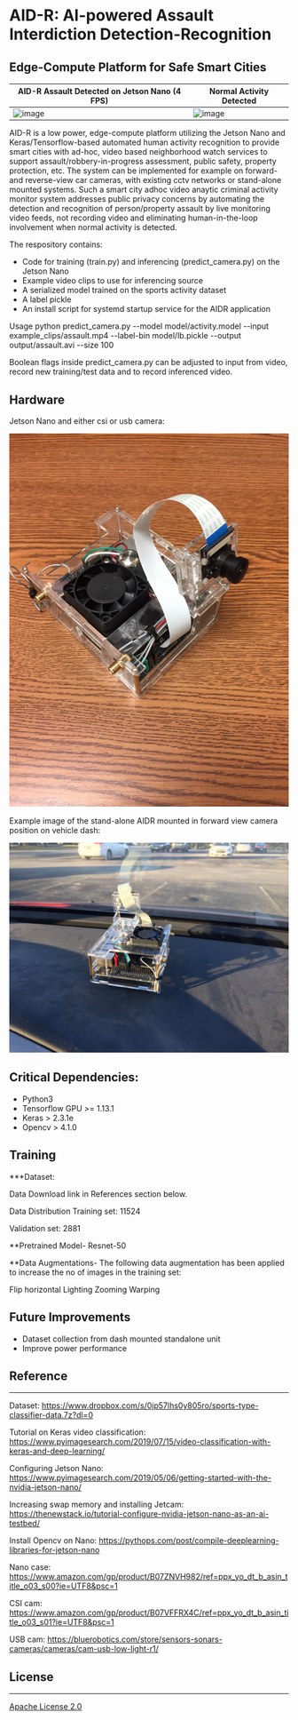 [image_1]: ./images/IMG_6120.JPG
[image_2]: ./images/IMG_6119.JPG

# AID-R: AI-powered Assault Interdiction Detection-Recognition 
## Edge-Compute Platform for Safe Smart Cities

| AID-R Assault Detected on Jetson Nano (4 FPS)                                   | Normal Activity Detected                          |
| ------------------------------------------------------------ | ------------------------------------------------------------ |
| ![image](https://github.com/silent-code/AIDR/blob/master/output/gifs/assault1.gif) | ![image](https://github.com/silent-code/AIDR/blob/master/output/gifs/walking.gif)|



AID-R is a low power, edge-compute platform utilizing the Jetson Nano and Keras/Tensorflow-based automated human activity recognition to provide smart cities with ad-hoc, video based neighborhood watch services to support assault/robbery-in-progress assessment, public safety, property protection, etc. The system can be implemented for example on forward- and reverse-view car cameras, with existing cctv networks or stand-alone mounted systems. Such a smart city adhoc video anaytic criminal activity monitor system addresses public privacy concerns by automating the detection and recognition of person/property assault by live monitoring video feeds, not recording video and eliminating human-in-the-loop involvement when normal activity is detected.


The respository contains:

* Code for training (train.py) and inferencing (predict_camera.py) on the Jetson Nano
* Example video clips to use for inferencing source
* A serialized model trained on the sports activity dataset
* A label pickle
* An install script for systemd startup service for the AIDR application

Usage
python predict_camera.py --model model/activity.model --input example_clips/assault.mp4 --label-bin model/lb.pickle --output output/assault.avi --size 100 

Boolean flags inside predict_camera.py can be adjusted to input from video, record new training/test data and to record inferenced video.

## Hardware 
Jetson Nano and either csi or usb camera:


![alt text][image_1]

Example image of the stand-alone AIDR mounted in forward view camera position on vehicle dash:

![alt text][image_2]


## Critical Dependencies:

* Python3
* Tensorflow GPU >= 1.13.1
* Keras > 2.3.1e
* Opencv > 4.1.0

## Training 

***Dataset:

Data Download link in References section below.

Data Distribution
Training set: 11524

Validation set: 2881

**Pretrained Model-
Resnet-50

**Data Augmentations-
The following data augmentation has been applied to increase the no of images in the training set:

Flip horizontal
Lighting
Zooming
Warping

## Future Improvements
* Dataset collection from dash mounted standalone unit
* Improve power performance

## Reference

***
Dataset: https://www.dropbox.com/s/0jp57lhs0y805ro/sports-type-classifier-data.7z?dl=0

Tutorial on Keras video classification: https://www.pyimagesearch.com/2019/07/15/video-classification-with-keras-and-deep-learning/

Configuring Jetson Nano: https://www.pyimagesearch.com/2019/05/06/getting-started-with-the-nvidia-jetson-nano/

Increasing swap memory and installing Jetcam: https://thenewstack.io/tutorial-configure-nvidia-jetson-nano-as-an-ai-testbed/

Install Opencv on Nano: https://pythops.com/post/compile-deeplearning-libraries-for-jetson-nano

Nano case: https://www.amazon.com/gp/product/B07ZNVH982/ref=ppx_yo_dt_b_asin_title_o03_s00?ie=UTF8&psc=1

CSI cam: https://www.amazon.com/gp/product/B07VFFRX4C/ref=ppx_yo_dt_b_asin_title_o03_s01?ie=UTF8&psc=1

USB cam: https://bluerobotics.com/store/sensors-sonars-cameras/cameras/cam-usb-low-light-r1/

## License

***

[Apache License 2.0](https://github.com/edvardHua/PoseEstimationForMobile/blob/master/LICENSE)
